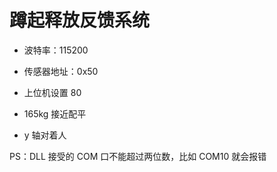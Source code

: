 <!--
 * @Author      : 吴晓斌
 * @Date        : 2020-10-16 09:38:24
 * @LastEditTime: 2023-07-24 17:29:05
 * @Description : energy-squat-release
-->

# 蹲起释放反馈系统

- 波特率：115200
- 传感器地址：0x50
- 上位机设置 80
- 165kg 接近配平

- y 轴对着人

PS：DLL 接受的 COM 口不能超过两位数，比如 COM10 就会报错

